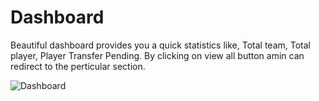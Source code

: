 # Dashboard

Beautiful dashboard provides you a quick statistics like, Total team, Total player, Player Transfer Pending. By clicking on view all button amin can redirect to the perticular section.

![Dashboard](/screenshots/admin_dashboard.png)